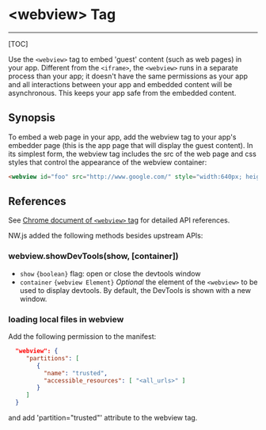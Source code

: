 # &lt;webview&gt; Tag
---

[TOC]

Use the `<webview>` tag to embed 'guest' content (such as web pages) in your app. Different from the `<iframe>`, the `<webview>` runs in a separate process than your app; it doesn't have the same permissions as your app and all interactions between your app and embedded content will be asynchronous. This keeps your app safe from the embedded content.

## Synopsis

To embed a web page in your app, add the webview tag to your app's embedder page (this is the app page that will display the guest content). In its simplest form, the webview tag includes the src of the web page and css styles that control the appearance of the webview container:

```html
<webview id="foo" src="http://www.google.com/" style="width:640px; height:480px"></webview>
```

## References

See [Chrome document of `<webview>` tag](https://developer.chrome.com/docs/extensions/reference/webviewTag) for detailed API references.

NW.js added the following methods besides upstream APIs:

### webview.showDevTools(show, [container])

* `show` `{boolean}` flag: open or close the devtools window
* `container` `{webview Element}` _Optional_ the element of the `<webview>` to be used to display devtools. By default, the DevTools is shown with a new window.

### loading local files in webview

Add the following permission to the manifest:
```json
  "webview": {
     "partitions": [
        {
          "name": "trusted",
          "accessible_resources": [ "<all_urls>" ]
        }
     ]
  }
```

and add 'partition="trusted"' attribute to the webview tag.
